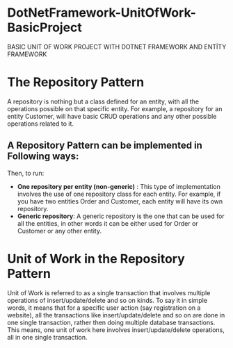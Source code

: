 # DotNetFramework-UnitOfWork-BasicProject
BASIC UNIT OF WORK PROJECT WITH DOTNET FRAMEWORK AND ENTİTY FRAMEWORK


# The Repository Pattern

A repository is nothing but a class defined for an entity, with all the operations possible on that specific entity. For example, a repository for an entity Customer, will have basic CRUD operations and any other possible operations related to it.

##  A Repository Pattern can be implemented in Following ways:



Then, to run:

- **One repository per entity (non-generic)** : This type of implementation involves the use of one repository class for each entity. For example, if you have two entities Order and Customer, each entity will have its own repository.
- **Generic repository**: A generic repository is the one that can be used for all the entities, in other words it can be either used for Order or Customer or any other entity.

# Unit of Work in the Repository Pattern

Unit of Work is referred to as a single transaction that involves multiple operations of insert/update/delete and so on kinds. To say it in simple words, it means that for a specific user action (say registration on a website), all the transactions like insert/update/delete and so on are done in one single transaction, rather then doing multiple database transactions. This means, one unit of work here involves insert/update/delete operations, all in one single transaction.

